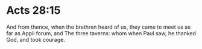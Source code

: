 # Acts 28:15

And from thence, when the brethren heard of us, they came to meet us as far as Appii forum, and The three taverns: whom when Paul saw, he thanked God, and took courage.
